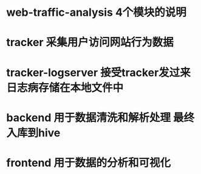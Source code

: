 # web-traffic-analysis 4个模块的说明
# tracker 采集用户访问网站行为数据
# tracker-logserver 接受tracker发过来日志病存储在本地文件中
# backend 用于数据清洗和解析处理 最终入库到hive
# frontend 用于数据的分析和可视化

